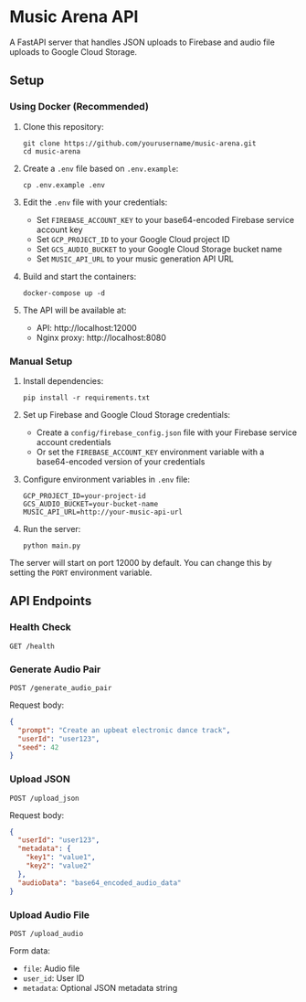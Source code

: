 # Music Arena API

A FastAPI server that handles JSON uploads to Firebase and audio file uploads to Google Cloud Storage.

## Setup

### Using Docker (Recommended)

1. Clone this repository:
   ```
   git clone https://github.com/yourusername/music-arena.git
   cd music-arena
   ```

2. Create a `.env` file based on `.env.example`:
   ```
   cp .env.example .env
   ```

3. Edit the `.env` file with your credentials:
   - Set `FIREBASE_ACCOUNT_KEY` to your base64-encoded Firebase service account key
   - Set `GCP_PROJECT_ID` to your Google Cloud project ID
   - Set `GCS_AUDIO_BUCKET` to your Google Cloud Storage bucket name
   - Set `MUSIC_API_URL` to your music generation API URL

4. Build and start the containers:
   ```
   docker-compose up -d
   ```

5. The API will be available at:
   - API: http://localhost:12000
   - Nginx proxy: http://localhost:8080

### Manual Setup

1. Install dependencies:
   ```
   pip install -r requirements.txt
   ```

2. Set up Firebase and Google Cloud Storage credentials:
   - Create a `config/firebase_config.json` file with your Firebase service account credentials
   - Or set the `FIREBASE_ACCOUNT_KEY` environment variable with a base64-encoded version of your credentials

3. Configure environment variables in `.env` file:
   ```
   GCP_PROJECT_ID=your-project-id
   GCS_AUDIO_BUCKET=your-bucket-name
   MUSIC_API_URL=http://your-music-api-url
   ```

4. Run the server:
   ```
   python main.py
   ```

The server will start on port 12000 by default. You can change this by setting the `PORT` environment variable.

## API Endpoints

### Health Check
```
GET /health
```

### Generate Audio Pair
```
POST /generate_audio_pair
```
Request body:
```json
{
  "prompt": "Create an upbeat electronic dance track",
  "userId": "user123",
  "seed": 42
}
```

### Upload JSON
```
POST /upload_json
```
Request body:
```json
{
  "userId": "user123",
  "metadata": {
    "key1": "value1",
    "key2": "value2"
  },
  "audioData": "base64_encoded_audio_data"
}
```

### Upload Audio File
```
POST /upload_audio
```
Form data:
- `file`: Audio file
- `user_id`: User ID
- `metadata`: Optional JSON metadata string